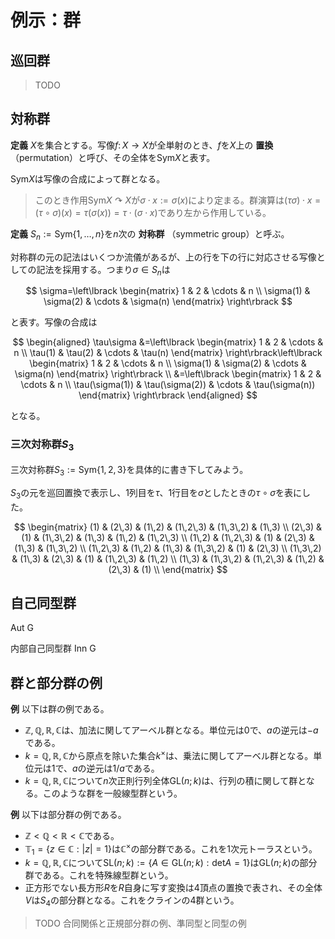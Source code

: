 
# 例示：群




## 巡回群

> TODO




## 対称群

__定義__ $X$を集合とする。写像$f\colon X\rightarrow X$が全単射のとき、$f$を$X$上の **置換** （permutation）と呼び、その全体を$\mathrm{Sym}X$と表す。

$\mathrm{Sym}X$は写像の合成によって群となる。

> このとき作用$\mathrm{Sym}X\curvearrowright X$が$\sigma\cdot x:=\sigma(x)$により定まる。群演算は$(\tau\sigma)\cdot x=(\tau\circ\sigma)(x)=\tau(\sigma(x))=\tau\cdot(\sigma\cdot x)$であり左から作用している。

__定義__ $S_{n}:=\mathrm{Sym}\lbrace 1, \dotsc, n \rbrace$を$n$次の **対称群** （symmetric group）と呼ぶ。

対称群の元の記法はいくつか流儀があるが、上の行を下の行に対応させる写像としての記法を採用する。つまり$\sigma\in S_{n}$は

$$
\sigma=\left\lbrack \begin{matrix} 1 & 2 & \cdots & n \\ \sigma(1) & \sigma(2) & \cdots & \sigma(n) \end{matrix} \right\rbrack
$$

と表す。写像の合成は

$$
\begin{aligned}
\tau\sigma &=\left\lbrack \begin{matrix} 1 & 2 & \cdots & n \\ \tau(1) & \tau(2) & \cdots & \tau(n) \end{matrix} \right\rbrack\left\lbrack \begin{matrix} 1 & 2 & \cdots & n \\ \sigma(1) & \sigma(2) & \cdots & \sigma(n) \end{matrix} \right\rbrack \\
&=\left\lbrack \begin{matrix} 1 & 2 & \cdots & n \\ \tau(\sigma(1)) & \tau(\sigma(2)) & \cdots & \tau(\sigma(n)) \end{matrix} \right\rbrack
\end{aligned}
$$

となる。


### 三次対称群$S_{3}$

三次対称群$S_{3}:=\mathrm{Sym}\lbrace 1, 2, 3 \rbrace$を具体的に書き下してみよう。

$S_{3}$の元を巡回置換で表示し、1列目を$\tau$、1行目を$\sigma$としたときの$\tau\circ\sigma$を表にした。

$$
\begin{matrix}
(1) & (2\,3) & (1\,2) & (1\,2\,3) & (1\,3\,2) & (1\,3) \\
(2\,3) & (1) & (1\,3\,2) & (1\,3) & (1\,2) & (1\,2\,3) \\
(1\,2) & (1\,2\,3) & (1) & (2\,3) & (1\,3) & (1\,3\,2) \\
(1\,2\,3) & (1\,2) & (1\,3) & (1\,3\,2) & (1) & (2\,3) \\
(1\,3\,2) & (1\,3) & (2\,3) & (1) & (1\,2\,3) & (1\,2) \\
(1\,3) & (1\,3\,2) & (1\,2\,3) & (1\,2) & (2\,3) & (1) \\
\end{matrix}
$$





## 自己同型群

Aut G

内部自己同型群 Inn G


## 群と部分群の例

__例__ 以下は群の例である。

- $\mathbb{Z}, \mathbb{Q}, \mathbb{R}, \mathbb{C}$は、加法に関してアーベル群となる。単位元は$0$で、$a$の逆元は$-a$である。
- $k=\mathbb{Q}, \mathbb{R}, \mathbb{C}$から原点を除いた集合$k^{\times}$は、乗法に関してアーベル群となる。単位元は$1$で、$a$の逆元は$1/a$である。
- $k=\mathbb{Q}, \mathbb{R}, \mathbb{C}$について$n$次正則行列全体$\mathrm{GL}(n; k)$は、行列の積に関して群となる。このような群を一般線型群という。

__例__ 以下は部分群の例である。

- $\mathbb{Z}\lt\mathbb{Q}\lt\mathbb{R}\lt\mathbb{C}$である。
- $\mathbb{T}_{1}=\lbrace z\in\mathbb{C} : \vert z \vert=1 \rbrace$は$\mathbb{C}^{\times}$の部分群である。これを$1$次元トーラスという。
- $k=\mathbb{Q}, \mathbb{R}, \mathbb{C}$について$\mathrm{SL}(n; k):=\lbrace A\in\mathrm{GL}(n; k) : \mathrm{det}A=1 \rbrace$は$\mathrm{GL}(n; k)$の部分群である。これを特殊線型群という。
- 正方形でない長方形$R$を$R$自身に写す変換は$4$頂点の置換で表され、その全体$V$は$S_{4}$の部分群となる。これをクラインの$4$群という。

> TODO 合同関係と正規部分群の例、準同型と同型の例

